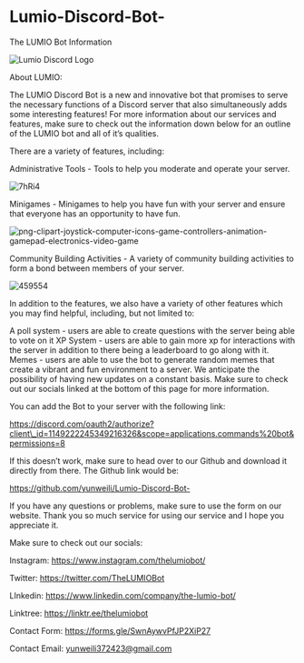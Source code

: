 # Lumio-Discord-Bot-

The LUMIO Bot Information

![Lumio Discord Logo ](https://github.com/yunweili/LUMIOBot/assets/66052222/0890be6b-644a-4c2f-b117-a2ea31a9105d)

About LUMIO:

The LUMIO Discord Bot is a new and innovative bot that promises to serve the necessary functions of a Discord server that also simultaneously adds some interesting features! For more information about our services and features, make sure to check out the information down below for an outline of the LUMIO bot and all of it’s qualities.

There are a variety of features, including:

Administrative Tools - Tools to help you moderate and operate your server.

![7hRi4](https://github.com/yunweili/LUMIOBot/assets/66052222/9e913dc7-1aa4-4033-b874-e89cf6010641)

Minigames - Minigames to help you have fun with your server and ensure that everyone has an opportunity to have fun.

![png-clipart-joystick-computer-icons-game-controllers-animation-gamepad-electronics-video-game](https://github.com/yunweili/LUMIOBot/assets/66052222/d86ffefc-f6cd-4a19-a610-a0970ad098bf)

Community Building Activities - A variety of community building activities to form a bond between members of your server.

![459554](https://github.com/yunweili/LUMIOBot/assets/66052222/2b3738d4-11d3-47cf-b58e-422ba4509926)

In addition to the features, we also have a variety of other features which you may find helpful, including, but not limited to:

A poll system - users are able to create questions with the server being able to vote on it
XP System - users are able to gain more xp for interactions with the server in addition to there being a leaderboard to go along with it.
Memes - users are able to use the bot to generate random memes that create a vibrant and fun environment to a server.
We anticipate the possibility of having new updates on a constant basis. Make sure to check out our socials linked at the bottom of this page for more information.

You can add the Bot to your server with the following link:

https://discord.com/oauth2/authorize?client\_id=1149222245349216326&scope=applications.commands%20bot&permissions=8

If this doesn’t work, make sure to head over to our Github and download it directly from there. The Github link would be:

https://github.com/yunweili/Lumio-Discord-Bot-

If you have any questions or problems, make sure to use the form on our website. Thank you so much service for using our service and I hope you appreciate it.

Make sure to check out our socials:

Instagram: https://www.instagram.com/thelumiobot/

Twitter: https://twitter.com/TheLUMIOBot

LInkedin: https://www.linkedin.com/company/the-lumio-bot/

Linktree: https://linktr.ee/thelumiobot

Contact Form: https://forms.gle/SwnAywvPfJP2XiP27

Contact Email: yunweili372423@gmail.com

